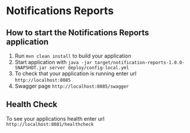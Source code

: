 # Notifications Reports

How to start the Notifications Reports application
---

1. Run `mvn clean install` to build your application
2. Start application with `java -jar target/notification-reports-1.0.0-SNAPSHOT.jar server deploy/config-local.yml`
3. To check that your application is running enter url `http://localhost:8085`
4. Swagger page `http://localhost:8085/swagger`

Health Check
---

To see your applications health enter url `http://localhost:8081/healthcheck`
